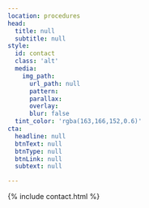 ```yaml
---
location: procedures
head:
  title: null
  subtitle: null
style:
  id: contact
  class: 'alt'
  media:
    img_path:
      url_path: null
      pattern:
      parallax:
      overlay:
      blur: false
  tint_color: 'rgba(163,166,152,0.6)'
cta:
  headline: null
  btnText: null
  btnType: null
  btnLink: null
  subtext: null

---
```

{% include contact.html %}
